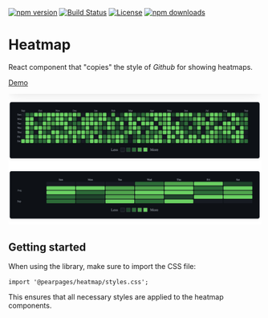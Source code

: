 [![npm version](https://img.shields.io/npm/v/@pearpages/heatmap.svg)](https://www.npmjs.com/package/@pearpages/heatmap)
[![Build Status](https://github.com/pearpages/heatmap/actions/workflows/publish.yml/badge.svg)](https://github.com/pearpages/heatmap/actions)
[![License](https://img.shields.io/github/license/pearpages/heatmap.svg)](LICENSE)
[![npm downloads](https://img.shields.io/npm/dm/@pearpages/heatmap.svg)](https://www.npmjs.com/package/@pearpages/heatmap)

# Heatmap

React component that "copies" the style of _Github_ for showing heatmaps.

[Demo](heatmap.pearpages.com)

![alt heatmaps](assets/demo.png)

## Getting started

When using the library, make sure to import the CSS file:

```tsx
import '@pearpages/heatmap/styles.css';
```

This ensures that all necessary styles are applied to the heatmap components.
